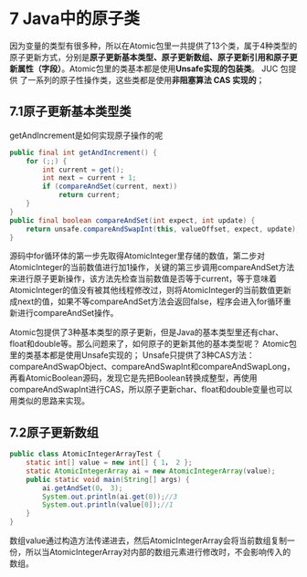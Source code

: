 # 7 Java中的原子类
因为变量的类型有很多种，所以在Atomic包里一共提供了13个类，属于4种类型的原子更新方式，分别是**原子更新基本类型、原子更新数组、原子更新引用和原子更新属性（字段）**。Atomic包里的类基本都是使用**Unsafe实现的包装类**。
JUC 包提供 了一系列的原子性操作类，这些类都是使用**非阻塞算法 CAS 实现的**；

## 7.1原子更新基本类型类
getAndIncrement是如何实现原子操作的呢

```java
public final int getAndIncrement() {
    for (;;) {
        int current = get();
        int next = current + 1;
        if (compareAndSet(current, next))
            return current;
    }
}
public final boolean compareAndSet(int expect, int update) {
    return unsafe.compareAndSwapInt(this, valueOffset, expect, update);
}
```

源码中for循环体的第一步先取得AtomicInteger里存储的数值，第二步对AtomicInteger的当前数值进行加1操作，关键的第三步调用compareAndSet方法来进行原子更新操作，该方法先检查当前数值是否等于current，等于意味着AtomicInteger的值没有被其他线程修改过，则将AtomicInteger的当前数值更新成next的值，如果不等compareAndSet方法会返回false，程序会进入for循环重新进行compareAndSet操作。

Atomic包提供了3种基本类型的原子更新，但是Java的基本类型里还有char、float和double等。那么问题来了，如何原子的更新其他的基本类型呢？ Atomic包里的类基本都是使用Unsafe实现的；
Unsafe只提供了3种CAS方法：compareAndSwapObject、compareAndSwapInt和compareAndSwapLong，再看AtomicBoolean源码，发现它是先把Boolean转换成整型，再使用compareAndSwapInt进行CAS，所以原子更新char、float和double变量也可以用类似的思路来实现。

## 7.2原子更新数组
````java
public class AtomicIntegerArrayTest {
    static int[] value = new int[] { 1， 2 };
    static AtomicIntegerArray ai = new AtomicIntegerArray(value);
    public static void main(String[] args) {
        ai.getAndSet(0， 3);
        System.out.println(ai.get(0));//3
        System.out.println(value[0]);//1
    }
}
````

数组value通过构造方法传递进去，然后AtomicIntegerArray会将当前数组复制一份，所以当AtomicIntegerArray对内部的数组元素进行修改时，不会影响传入的数组。

